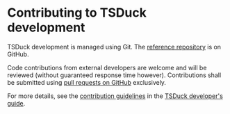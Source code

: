 # Contributing to TSDuck development

TSDuck development is managed using Git.
The [reference repository](https://github.com/tsduck/tsduck) is on GitHub.

Code contributions from external developers are welcome and will be reviewed
(without guaranteed response time however). Contributions shall be submitted
using [pull requests on GitHub](https://github.com/tsduck/tsduck/pulls)
exclusively.

For more details, see the [contribution guidelines](https://tsduck.io/docs/tsduck-dev.html#chap-contribution)
in the [TSDuck developer's guide](https://tsduck.io/docs/tsduck-dev.html).
